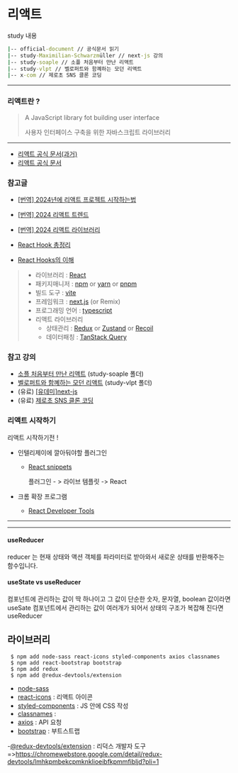 
# 리액트

study 내용

```cmd
|-- official-document // 공식문서 읽기
|-- study-Maximilian-Schwarzmüller // next-js 강의
|-- study-soaple // 소플 처음부터 만난 리액트
|-- study-vlpt // 벨로퍼트와 함꼐하는 모던 리액트
|-- x-com // 제로초 SNS 클론 코딩
```
---

### 리액트란 ?


> A JavaScript library fot building user interface
> 
> 사용자 인터페이스 구축을 위한 자바스크립트 라이브러리

---


- [리액트 공식 문서(과거)](https://ko.legacy.reactjs.org/)
- [리액트 공식 문서](https://ko.react.dev/)


### 참고글
- [[번역] 2024년에 리액트 프로젝트 시작하는법](https://velog.io/@lky5697/react-starter)
- [[번역] 2024 리액트 트렌드](https://ykss.netlify.app/translation/react_trends_in_2024/)
- [[번역] 2024 리액트 라이브러리](https://ykss.netlify.app/translation/react_libraries_for_2024/)


- [React Hook 총정리](https://velog.io/@dongdong98/React-Hook-총정리#왜-hook을-쓰면-좋은가)
- [React Hooks의 이해](https://velog.io/@gwak2837/React-Hooks의-이해)


> - 라이브러리 : [React](https://reactjs-kr.firebaseapp.com/)
> - 패키지매니저 : [npm](https://www.npmjs.com/) or [yarn](https://yarnpkg.com/) or [pnpm](https://pnpm.io/)
> - 빌드 도구 : [vite](https://ko.vitejs.dev/)
> - 프레임워크 : [next.js](https://nextjs.org/) (or Remix)
> - 프로그래밍 언어 : [typescript](https://www.typescriptlang.org/)
> - 리액트 라이브러리
>   - 상태관리 : [Redux](https://ko.redux.js.org/) or [Zustand](https://github.com/pmndrs/zustand) or [Recoil](https://recoiljs.org/ko/docs/introduction/getting-started/)
>   - 데이터패칭 : [TanStack Query](https://tanstack.com/query/latest)


### 참고 강의
- [소플 처음부터 만난 리액트](https://www.inflearn.com/course/처음-만난-리액트) (study-soaple 폴더)
- [벨로퍼트와 함꼐하는 모던 리액트](https://react.vlpt.us) (study-vlpt 폴더)
- (유료) [[유데미]next-js](https://www.udemy.com/course/nextjs-react-incl-two-paths)
- (유료) [제로초 SNS 클론 코딩](https://www.inflearn.com/course/next-react-query-sns)


### 리액트 시작하기

리액트 시작하기전 !

- 인텔리제이에 깔아둬야할 플러그인 

  - [React snippets](https://plugins.jetbrains.com/plugin/10113-react-snippets)

    플러그인 - > 라이브 템플릿 -> React

- 크롬 확장 프로그램 
  - [React Developer Tools](https://chromewebstore.google.com/detail/react-developer-tools/fmkadmapgofadopljbjfkapdkoienihi)


---

---

#### useReducer
reducer 는 현재 상태와 액션 객체를 파라미터로 받아와서 새로운 상태를 반환해주는 함수입니다.

#### useState vs useReducer
컴포넌트에 관리하는 값이 딱 하나이고 그 값이 단순한 숫자, 문자열, boolean 값이라면 useSate
컴포넌트에서 관리하는 값이 여러개가 되어서 상태의 구조가 복잡해 진다면 useReducer

## 라이브러리
```
 $ npm add node-sass react-icons styled-components axios classnames
 $ npm add react-bootstrap bootstrap
 $ npm add redux
 $ npm add @redux-devtools/extension
```

- [node-sass]()
- [react-icons](https://react-icons.github.io/react-icons/) : 리액트 아이콘
- [styled-components](https://styled-components.com/) : JS 안에 CSS 작성
- [classnames](https://github.com/JedWatson/classnames) :
- [axios](https://github.com/axios/axios) : API 요청
- [bootstrap](https://react-bootstrap.netlify.app/) : 부트스트랩


-[@redux-devtools/extension](https://www.npmjs.com/package/@redux-devtools/extension) : 리덕스 개발자 도구
=>https://chromewebstore.google.com/detail/redux-devtools/lmhkpmbekcpmknklioeibfkpmmfibljd?pli=1 
